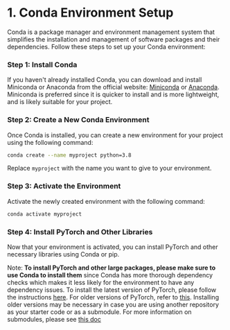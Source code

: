 # 1. Conda Environment Setup

Conda is a package manager and environment management system that simplifies the installation and management of software packages and their dependencies. Follow these steps to set up your Conda environment:

### Step 1: Install Conda

If you haven't already installed Conda, you can download and install Miniconda or Anaconda from the official website: [Miniconda](https://docs.conda.io/en/latest/miniconda.html) or [Anaconda](https://www.anaconda.com/products/distribution). Miniconda is preferred since it is quicker to install and is more lightweight, and is likely suitable for your project.

### Step 2: Create a New Conda Environment

Once Conda is installed, you can create a new environment for your project using the following command:

```bash
conda create --name myproject python=3.8
```

Replace `myproject` with the name you want to give to your environment.

### Step 3: Activate the Environment

Activate the newly created environment with the following command:

```bash
conda activate myproject
```

### Step 4: Install PyTorch and Other Libraries

Now that your environment is activated, you can install PyTorch and other necessary libraries using Conda or pip. 

Note: **To install PyTorch and other large packages, please make sure to use Conda to install them** since Conda has more thorough dependency checks which makes it less likely for the environment to have any dependency issues. To install the latest version of PyTorch, please follow the instructions [here](https://pytorch.org/get-started/locally/). For older versions of PyTorch, refer to [this](https://pytorch.org/get-started/previous-versions/). Installing older versions may be necessary in case you are using another repository as your starter code or as a submodule. For more information on submodules, please see [this doc](docs/2-submodules.md)
